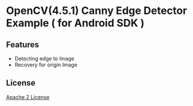 # OpenCV(4.5.1) Canny Edge Detector Example ( for Android SDK )

## Features
- Detecting edge to Image
- Recovery for origin Image

## License
[Apache 2 License](https://github.com/opencv/opencv/blob/master/LICENSE, "Apache2 Link")
